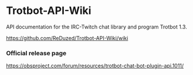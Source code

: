 # Trotbot-API-Wiki
API documentation for the IRC-Twitch chat library and program Trotbot 1.3.

https://github.com/ReDuzed/Trotbot-API-Wiki/wiki

### Official release page

https://obsproject.com/forum/resources/trotbot-chat-bot-plugin-api.1011/
